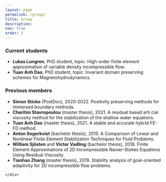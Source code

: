 ```yaml
---
layout: page
permalink: /group/
title: Group
description: 
nav: true
order: 5
---
```


<article>
  <div class="row">
    <div class="col">
      <h3> Current students </h3>
	    <ul>
	    	<li>
		<b>Lukas Lungren</b>, PhD student, topic: High-order finite element approximation of variable density incompressible flow.
	    	</li>
	    	<li>
		<b>Tuan Anh Dao</b>, PhD student, topic: Invariant domain preserving schemes for Magnetohydrodynamics.
	    	</li>
	</ul>
    </div>
  </div>

  <div class="row">
   <div class="col">
      <h3> Previous members </h3>
	<ul>
    	<li>
    	    <b>Simon Sticko</b> (PostDoc), 2020-2022. Positivity preserving methods for immersed boundary methods.
    	</li>
    	<li>
		<b>Charitini Stavropoulou</b> (master thesis), 2021. A residual based arti cial viscosity method for the stabilization of the shallow water equations.	    		    
	</li>
    	<li>
		<b>Tuan Anh Dao</b> (master thesis), 2021. A stable and accurate hybrid FE-FD method.
	</li>
    	<li>
		<b>Anton Segerkvist</b> (bachelor thesis), 2015. A Comparison of Linear and Nonlinear Finite Element Stabilization Techniques for Fluid Problems.
	</li>
	<li>
		<b>William Sjösten</b> and <b>Victor Vadling</b> (bachelor thesis), 2018. Finite Element Approximations of 2D Incompressible Navier-Stokes Equations Using Residual Viscosity.
	</li>
    	<li>
		<b>Tianhao Zhang</b> (master thesis), 2019. Stability analysis of goal-oriented adaptivity for 2D incompressible flow problems.
	</li>
	</ul>

    </div>
  </div>


</article>

